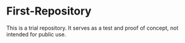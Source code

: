 # First-Repository

This is a trial repository. It serves as a test and proof of concept, not intended for public use. 
